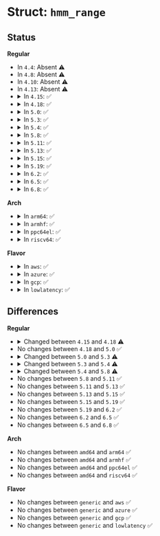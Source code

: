 # Struct: <code>hmm_range</code>

## Status
<b>Regular</b>
<ul>
<li>
In <code>4.4</code>: Absent ⚠️
</li>
<li>
In <code>4.8</code>: Absent ⚠️
</li>
<li>
In <code>4.10</code>: Absent ⚠️
</li>
<li>
In <code>4.13</code>: Absent ⚠️
</li>
<li>
<details>
<summary>In <code>4.15</code>: ✅</summary>

```c
struct hmm_range {
    struct list_head list;
    long unsigned int start;
    long unsigned int end;
    hmm_pfn_t *pfns;
    bool valid;
};
```
</details>
</li>
<li>
<details>
<summary>In <code>4.18</code>: ✅</summary>

```c
struct hmm_range {
    struct vm_area_struct *vma;
    struct list_head list;
    long unsigned int start;
    long unsigned int end;
    uint64_t *pfns;
    const uint64_t *flags;
    const uint64_t *values;
    uint8_t pfn_shift;
    bool valid;
};
```
</details>
</li>
<li>
<details>
<summary>In <code>5.0</code>: ✅</summary>

```c
struct hmm_range {
    struct vm_area_struct *vma;
    struct list_head list;
    long unsigned int start;
    long unsigned int end;
    uint64_t *pfns;
    const uint64_t *flags;
    const uint64_t *values;
    uint8_t pfn_shift;
    bool valid;
};
```
</details>
</li>
<li>
<details>
<summary>In <code>5.3</code>: ✅</summary>

```c
struct hmm_range {
    struct hmm *hmm;
    struct vm_area_struct *vma;
    struct list_head list;
    long unsigned int start;
    long unsigned int end;
    uint64_t *pfns;
    const uint64_t *flags;
    const uint64_t *values;
    uint64_t default_flags;
    uint64_t pfn_flags_mask;
    uint8_t page_shift;
    uint8_t pfn_shift;
    bool valid;
};
```
</details>
</li>
<li>
<details>
<summary>In <code>5.4</code>: ✅</summary>

```c
struct hmm_range {
    struct hmm *hmm;
    struct list_head list;
    long unsigned int start;
    long unsigned int end;
    uint64_t *pfns;
    const uint64_t *flags;
    const uint64_t *values;
    uint64_t default_flags;
    uint64_t pfn_flags_mask;
    uint8_t pfn_shift;
    bool valid;
};
```
</details>
</li>
<li>
<details>
<summary>In <code>5.8</code>: ✅</summary>

```c
struct hmm_range {
    struct mmu_interval_notifier *notifier;
    long unsigned int notifier_seq;
    long unsigned int start;
    long unsigned int end;
    long unsigned int *hmm_pfns;
    long unsigned int default_flags;
    long unsigned int pfn_flags_mask;
    void *dev_private_owner;
};
```
</details>
</li>
<li>
<details>
<summary>In <code>5.11</code>: ✅</summary>

```c
struct hmm_range {
    struct mmu_interval_notifier *notifier;
    long unsigned int notifier_seq;
    long unsigned int start;
    long unsigned int end;
    long unsigned int *hmm_pfns;
    long unsigned int default_flags;
    long unsigned int pfn_flags_mask;
    void *dev_private_owner;
};
```
</details>
</li>
<li>
<details>
<summary>In <code>5.13</code>: ✅</summary>

```c
struct hmm_range {
    struct mmu_interval_notifier *notifier;
    long unsigned int notifier_seq;
    long unsigned int start;
    long unsigned int end;
    long unsigned int *hmm_pfns;
    long unsigned int default_flags;
    long unsigned int pfn_flags_mask;
    void *dev_private_owner;
};
```
</details>
</li>
<li>
<details>
<summary>In <code>5.15</code>: ✅</summary>

```c
struct hmm_range {
    struct mmu_interval_notifier *notifier;
    long unsigned int notifier_seq;
    long unsigned int start;
    long unsigned int end;
    long unsigned int *hmm_pfns;
    long unsigned int default_flags;
    long unsigned int pfn_flags_mask;
    void *dev_private_owner;
};
```
</details>
</li>
<li>
<details>
<summary>In <code>5.19</code>: ✅</summary>

```c
struct hmm_range {
    struct mmu_interval_notifier *notifier;
    long unsigned int notifier_seq;
    long unsigned int start;
    long unsigned int end;
    long unsigned int *hmm_pfns;
    long unsigned int default_flags;
    long unsigned int pfn_flags_mask;
    void *dev_private_owner;
};
```
</details>
</li>
<li>
<details>
<summary>In <code>6.2</code>: ✅</summary>

```c
struct hmm_range {
    struct mmu_interval_notifier *notifier;
    long unsigned int notifier_seq;
    long unsigned int start;
    long unsigned int end;
    long unsigned int *hmm_pfns;
    long unsigned int default_flags;
    long unsigned int pfn_flags_mask;
    void *dev_private_owner;
};
```
</details>
</li>
<li>
<details>
<summary>In <code>6.5</code>: ✅</summary>

```c
struct hmm_range {
    struct mmu_interval_notifier *notifier;
    long unsigned int notifier_seq;
    long unsigned int start;
    long unsigned int end;
    long unsigned int *hmm_pfns;
    long unsigned int default_flags;
    long unsigned int pfn_flags_mask;
    void *dev_private_owner;
};
```
</details>
</li>
<li>
<details>
<summary>In <code>6.8</code>: ✅</summary>

```c
struct hmm_range {
    struct mmu_interval_notifier *notifier;
    long unsigned int notifier_seq;
    long unsigned int start;
    long unsigned int end;
    long unsigned int *hmm_pfns;
    long unsigned int default_flags;
    long unsigned int pfn_flags_mask;
    void *dev_private_owner;
};
```
</details>
</li>
</ul>
<b>Arch</b>
<ul>
<li>
<details>
<summary>In <code>arm64</code>: ✅</summary>

```c
struct hmm_range {
    struct hmm *hmm;
    struct list_head list;
    long unsigned int start;
    long unsigned int end;
    uint64_t *pfns;
    const uint64_t *flags;
    const uint64_t *values;
    uint64_t default_flags;
    uint64_t pfn_flags_mask;
    uint8_t pfn_shift;
    bool valid;
};
```
</details>
</li>
<li>
<details>
<summary>In <code>armhf</code>: ✅</summary>

```c
struct hmm_range {
    struct hmm *hmm;
    struct list_head list;
    long unsigned int start;
    long unsigned int end;
    uint64_t *pfns;
    const uint64_t *flags;
    const uint64_t *values;
    uint64_t default_flags;
    uint64_t pfn_flags_mask;
    uint8_t pfn_shift;
    bool valid;
};
```
</details>
</li>
<li>
<details>
<summary>In <code>ppc64el</code>: ✅</summary>

```c
struct hmm_range {
    struct hmm *hmm;
    struct list_head list;
    long unsigned int start;
    long unsigned int end;
    uint64_t *pfns;
    const uint64_t *flags;
    const uint64_t *values;
    uint64_t default_flags;
    uint64_t pfn_flags_mask;
    uint8_t pfn_shift;
    bool valid;
};
```
</details>
</li>
<li>
<details>
<summary>In <code>riscv64</code>: ✅</summary>

```c
struct hmm_range {
    struct hmm *hmm;
    struct list_head list;
    long unsigned int start;
    long unsigned int end;
    uint64_t *pfns;
    const uint64_t *flags;
    const uint64_t *values;
    uint64_t default_flags;
    uint64_t pfn_flags_mask;
    uint8_t pfn_shift;
    bool valid;
};
```
</details>
</li>
</ul>
<b>Flavor</b>
<ul>
<li>
<details>
<summary>In <code>aws</code>: ✅</summary>

```c
struct hmm_range {
    struct hmm *hmm;
    struct list_head list;
    long unsigned int start;
    long unsigned int end;
    uint64_t *pfns;
    const uint64_t *flags;
    const uint64_t *values;
    uint64_t default_flags;
    uint64_t pfn_flags_mask;
    uint8_t pfn_shift;
    bool valid;
};
```
</details>
</li>
<li>
<details>
<summary>In <code>azure</code>: ✅</summary>

```c
struct hmm_range {
    struct hmm *hmm;
    struct list_head list;
    long unsigned int start;
    long unsigned int end;
    uint64_t *pfns;
    const uint64_t *flags;
    const uint64_t *values;
    uint64_t default_flags;
    uint64_t pfn_flags_mask;
    uint8_t pfn_shift;
    bool valid;
};
```
</details>
</li>
<li>
<details>
<summary>In <code>gcp</code>: ✅</summary>

```c
struct hmm_range {
    struct hmm *hmm;
    struct list_head list;
    long unsigned int start;
    long unsigned int end;
    uint64_t *pfns;
    const uint64_t *flags;
    const uint64_t *values;
    uint64_t default_flags;
    uint64_t pfn_flags_mask;
    uint8_t pfn_shift;
    bool valid;
};
```
</details>
</li>
<li>
<details>
<summary>In <code>lowlatency</code>: ✅</summary>

```c
struct hmm_range {
    struct hmm *hmm;
    struct list_head list;
    long unsigned int start;
    long unsigned int end;
    uint64_t *pfns;
    const uint64_t *flags;
    const uint64_t *values;
    uint64_t default_flags;
    uint64_t pfn_flags_mask;
    uint8_t pfn_shift;
    bool valid;
};
```
</details>
</li>
</ul>

## Differences
<b>Regular</b>
<ul>
<li>
<details>
<summary>Changed between <code>4.15</code> and <code>4.18</code> ⚠️</summary>
<ul>
<li>
<b>Field added. </b>
<code>struct vm_area_struct *vma</code>
</li>
<li>
<b>Field added. </b>
<code>const uint64_t *flags</code>
</li>
<li>
<b>Field added. </b>
<code>const uint64_t *values</code>
</li>
<li>
<b>Field added. </b>
<code>uint8_t pfn_shift</code>
</li>
<li>
<b>Field type changed. </b>
<code>hmm_pfn_t *pfns</code> ➡️ <code>uint64_t *pfns</code>
</li>
</ul>
</details>
</li>
<li>
No changes between <code>4.18</code> and <code>5.0</code> ✅
</li>
<li>
<details>
<summary>Changed between <code>5.0</code> and <code>5.3</code> ⚠️</summary>
<ul>
<li>
<b>Field added. </b>
<code>struct hmm *hmm</code>
</li>
<li>
<b>Field added. </b>
<code>uint64_t default_flags</code>
</li>
<li>
<b>Field added. </b>
<code>uint64_t pfn_flags_mask</code>
</li>
<li>
<b>Field added. </b>
<code>uint8_t page_shift</code>
</li>
</ul>
</details>
</li>
<li>
<details>
<summary>Changed between <code>5.3</code> and <code>5.4</code> ⚠️</summary>
<ul>
<li>
<b>Field removed. </b>
<code>struct vm_area_struct *vma</code>
</li>
<li>
<b>Field removed. </b>
<code>uint8_t page_shift</code>
</li>
</ul>
</details>
</li>
<li>
<details>
<summary>Changed between <code>5.4</code> and <code>5.8</code> ⚠️</summary>
<ul>
<li>
<b>Field added. </b>
<code>struct mmu_interval_notifier *notifier</code>
</li>
<li>
<b>Field added. </b>
<code>long unsigned int notifier_seq</code>
</li>
<li>
<b>Field added. </b>
<code>long unsigned int *hmm_pfns</code>
</li>
<li>
<b>Field added. </b>
<code>void *dev_private_owner</code>
</li>
<li>
<b>Field removed. </b>
<code>struct hmm *hmm</code>
</li>
<li>
<b>Field removed. </b>
<code>struct list_head list</code>
</li>
<li>
<b>Field removed. </b>
<code>uint64_t *pfns</code>
</li>
<li>
<b>Field removed. </b>
<code>const uint64_t *flags</code>
</li>
<li>
<b>Field removed. </b>
<code>const uint64_t *values</code>
</li>
<li>
<b>Field removed. </b>
<code>uint8_t pfn_shift</code>
</li>
<li>
<b>Field removed. </b>
<code>bool valid</code>
</li>
<li>
<b>Field type changed. </b>
<code>uint64_t default_flags</code> ➡️ <code>long unsigned int default_flags</code>
</li>
<li>
<b>Field type changed. </b>
<code>uint64_t pfn_flags_mask</code> ➡️ <code>long unsigned int pfn_flags_mask</code>
</li>
</ul>
</details>
</li>
<li>
No changes between <code>5.8</code> and <code>5.11</code> ✅
</li>
<li>
No changes between <code>5.11</code> and <code>5.13</code> ✅
</li>
<li>
No changes between <code>5.13</code> and <code>5.15</code> ✅
</li>
<li>
No changes between <code>5.15</code> and <code>5.19</code> ✅
</li>
<li>
No changes between <code>5.19</code> and <code>6.2</code> ✅
</li>
<li>
No changes between <code>6.2</code> and <code>6.5</code> ✅
</li>
<li>
No changes between <code>6.5</code> and <code>6.8</code> ✅
</li>
</ul>
<b>Arch</b>
<ul>
<li>
No changes between <code>amd64</code> and <code>arm64</code> ✅
</li>
<li>
No changes between <code>amd64</code> and <code>armhf</code> ✅
</li>
<li>
No changes between <code>amd64</code> and <code>ppc64el</code> ✅
</li>
<li>
No changes between <code>amd64</code> and <code>riscv64</code> ✅
</li>
</ul>
<b>Flavor</b>
<ul>
<li>
No changes between <code>generic</code> and <code>aws</code> ✅
</li>
<li>
No changes between <code>generic</code> and <code>azure</code> ✅
</li>
<li>
No changes between <code>generic</code> and <code>gcp</code> ✅
</li>
<li>
No changes between <code>generic</code> and <code>lowlatency</code> ✅
</li>
</ul>
